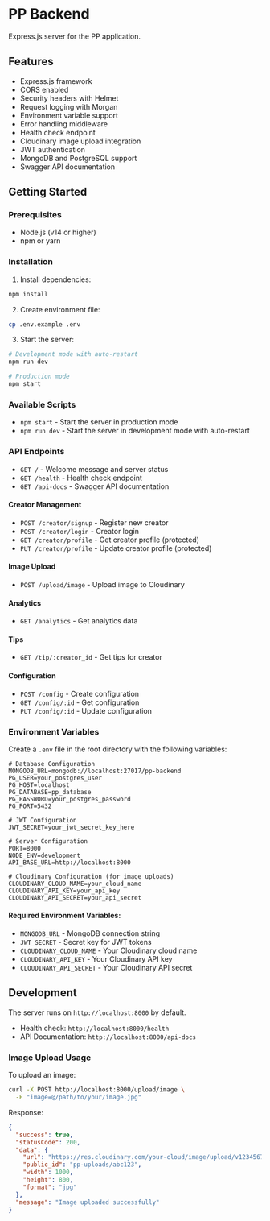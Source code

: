 # PP Backend

Express.js server for the PP application.

## Features

- Express.js framework
- CORS enabled
- Security headers with Helmet
- Request logging with Morgan
- Environment variable support
- Error handling middleware
- Health check endpoint
- Cloudinary image upload integration
- JWT authentication
- MongoDB and PostgreSQL support
- Swagger API documentation

## Getting Started

### Prerequisites

- Node.js (v14 or higher)
- npm or yarn

### Installation

1. Install dependencies:
```bash
npm install
```

2. Create environment file:
```bash
cp .env.example .env
```

3. Start the server:
```bash
# Development mode with auto-restart
npm run dev

# Production mode
npm start
```

### Available Scripts

- `npm start` - Start the server in production mode
- `npm run dev` - Start the server in development mode with auto-restart

### API Endpoints

- `GET /` - Welcome message and server status
- `GET /health` - Health check endpoint
- `GET /api-docs` - Swagger API documentation

#### Creator Management
- `POST /creator/signup` - Register new creator
- `POST /creator/login` - Creator login
- `GET /creator/profile` - Get creator profile (protected)
- `PUT /creator/profile` - Update creator profile (protected)

#### Image Upload
- `POST /upload/image` - Upload image to Cloudinary

#### Analytics
- `GET /analytics` - Get analytics data

#### Tips
- `GET /tip/:creator_id` - Get tips for creator

#### Configuration
- `POST /config` - Create configuration
- `GET /config/:id` - Get configuration
- `PUT /config/:id` - Update configuration

### Environment Variables

Create a `.env` file in the root directory with the following variables:

```env
# Database Configuration
MONGODB_URL=mongodb://localhost:27017/pp-backend
PG_USER=your_postgres_user
PG_HOST=localhost
PG_DATABASE=pp_database
PG_PASSWORD=your_postgres_password
PG_PORT=5432

# JWT Configuration
JWT_SECRET=your_jwt_secret_key_here

# Server Configuration
PORT=8000
NODE_ENV=development
API_BASE_URL=http://localhost:8000

# Cloudinary Configuration (for image uploads)
CLOUDINARY_CLOUD_NAME=your_cloud_name
CLOUDINARY_API_KEY=your_api_key
CLOUDINARY_API_SECRET=your_api_secret
```

#### Required Environment Variables:
- `MONGODB_URL` - MongoDB connection string
- `JWT_SECRET` - Secret key for JWT tokens
- `CLOUDINARY_CLOUD_NAME` - Your Cloudinary cloud name
- `CLOUDINARY_API_KEY` - Your Cloudinary API key
- `CLOUDINARY_API_SECRET` - Your Cloudinary API secret

## Development

The server runs on `http://localhost:8000` by default.

- Health check: `http://localhost:8000/health`
- API Documentation: `http://localhost:8000/api-docs`

### Image Upload Usage

To upload an image:

```bash
curl -X POST http://localhost:8000/upload/image \
  -F "image=@/path/to/your/image.jpg"
```

Response:
```json
{
  "success": true,
  "statusCode": 200,
  "data": {
    "url": "https://res.cloudinary.com/your-cloud/image/upload/v1234567890/pp-uploads/abc123.jpg",
    "public_id": "pp-uploads/abc123",
    "width": 1000,
    "height": 800,
    "format": "jpg"
  },
  "message": "Image uploaded successfully"
}
```
